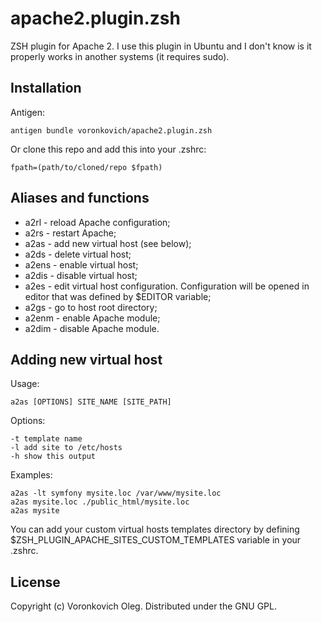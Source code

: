 apache2.plugin.zsh
==================

ZSH plugin for Apache 2. I use this plugin in Ubuntu and I don't know is it properly works in another systems (it requires sudo).

Installation
------------

Antigen:
    
    antigen bundle voronkovich/apache2.plugin.zsh

Or clone this repo and add this into your .zshrc:

    fpath=(path/to/cloned/repo $fpath)

Aliases and functions
---------------------

+ a2rl - reload Apache configuration;
+ a2rs - restart Apache;
+ a2as - add new virtual host (see below);
+ a2ds - delete virtual host;
+ a2ens - enable virtual host;
+ a2dis - disable virtual host;
+ a2es - edit virtual host configuration. Configuration will be opened in editor that was defined by $EDITOR variable;
+ a2gs - go to host root directory;
+ a2enm - enable Apache module;
+ a2dim - disable Apache module.

Adding new virtual host
-----------------------

Usage:
 
    a2as [OPTIONS] SITE_NAME [SITE_PATH]

Options:

    -t template name
    -l add site to /etc/hosts
    -h show this output

Examples:

    a2as -lt symfony mysite.loc /var/www/mysite.loc
    a2as mysite.loc ./public_html/mysite.loc
    a2as mysite

You can add your custom virtual hosts templates directory by defining $ZSH_PLUGIN_APACHE_SITES_CUSTOM_TEMPLATES variable in your .zshrc.

License
------

Copyright (c) Voronkovich Oleg. Distributed under the GNU GPL.

